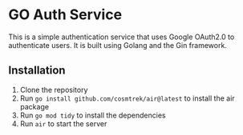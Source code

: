 # GO Auth Service
This is a simple authentication service that uses Google OAuth2.0 to authenticate users. It is built using Golang and the Gin framework.

## Installation

1. Clone the repository
2. Run `go install github.com/cosmtrek/air@latest` to install the air package
3. Run `go mod tidy` to install the dependencies
4. Run `air` to start the server

